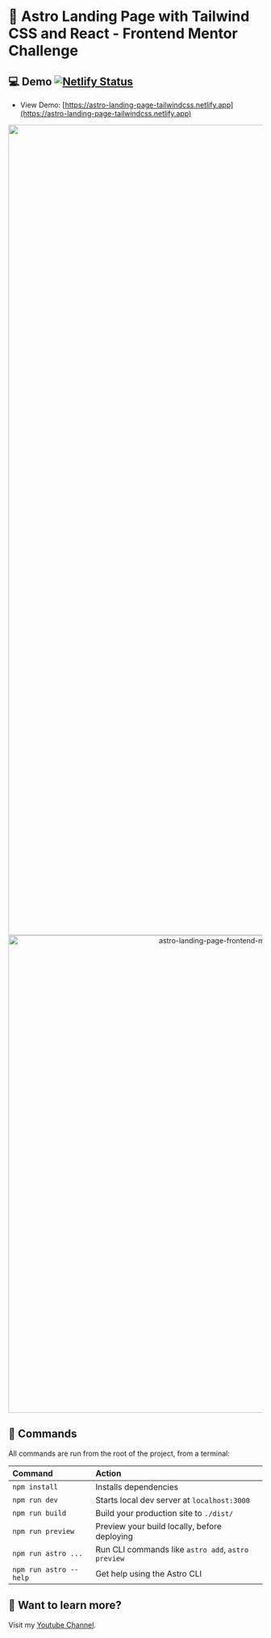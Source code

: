 # 🚀 Astro Landing Page with Tailwind CSS and React - Frontend Mentor Challenge

## 💻 Demo [![Netlify Status](https://api.netlify.com/api/v1/badges/a755cdf5-fca7-4ac1-9122-c6b3e079a957/deploy-status)](https://app.netlify.com/sites/astro-landing-page-tailwindcss/deploys)

- View Demo: [https://astro-landing-page-tailwindcss.netlify.app](https://astro-landing-page-tailwindcss.netlify.app)

<p align="center">
<a href="https://youtu.be/u5_3Ze3nHwQ">
  <img width="1607" alt="astro-landing-page-frontend-mentor-expanded" src="https://user-images.githubusercontent.com/387648/191624093-83874208-8b3c-4320-9d9e-fe62302d6295.png">
</a> 
<a href="https://youtu.be/u5_3Ze3nHwQ">
  <img width="947" alt="astro-landing-page-frontend-mentor-mobile-expanded" src="https://user-images.githubusercontent.com/387648/191624221-353cd008-c079-4008-a619-efedcbc55228.png">
</a> 
</p>

## 🧞 Commands

All commands are run from the root of the project, from a terminal:

| Command                | Action                                             |
| :--------------------- | :------------------------------------------------- |
| `npm install`          | Installs dependencies                              |
| `npm run dev`          | Starts local dev server at `localhost:3000`        |
| `npm run build`        | Build your production site to `./dist/`            |
| `npm run preview`      | Preview your build locally, before deploying       |
| `npm run astro ...`    | Run CLI commands like `astro add`, `astro preview` |
| `npm run astro --help` | Get help using the Astro CLI                       |

## 👀 Want to learn more?

Visit my [Youtube Channel](https://youtube.com/CarlosMafla).

